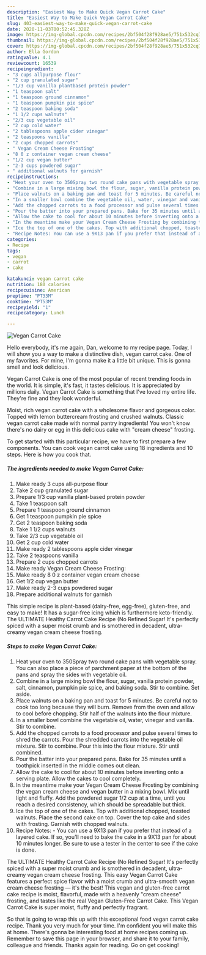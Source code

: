 ```yaml
---
description: "Easiest Way to Make Quick Vegan Carrot Cake"
title: "Easiest Way to Make Quick Vegan Carrot Cake"
slug: 403-easiest-way-to-make-quick-vegan-carrot-cake
date: 2020-11-03T00:52:45.328Z
image: https://img-global.cpcdn.com/recipes/2bf504f28f928ae5/751x532cq70/vegan-carrot-cake-recipe-main-photo.jpg
thumbnail: https://img-global.cpcdn.com/recipes/2bf504f28f928ae5/751x532cq70/vegan-carrot-cake-recipe-main-photo.jpg
cover: https://img-global.cpcdn.com/recipes/2bf504f28f928ae5/751x532cq70/vegan-carrot-cake-recipe-main-photo.jpg
author: Ella Gordon
ratingvalue: 4.1
reviewcount: 16539
recipeingredient:
- "3 cups allpurpose flour"
- "2 cup granulated sugar"
- "1/3 cup vanilla plantbased protein powder"
- "1 teaspoon salt"
- "1 teaspoon ground cinnamon"
- "1 teaspoon pumpkin pie spice"
- "2 teaspoon baking soda"
- "1 1/2 cups walnuts"
- "2/3 cup vegetable oil"
- "2 cup cold water"
- "2 tablespoons apple cider vinegar"
- "2 teaspoons vanilla"
- "2 cups chopped carrots"
- " Vegan Cream Cheese Frosting"
- "8 0 z container vegan cream cheese"
- "1/2 cup vegan butter"
- "2-3 cups powdered sugar"
- " additional walnuts for garnish"
recipeinstructions:
- "Heat your oven to 350Spray two round cake pans with vegetable spray. You can also place a piece of parchment paper at the bottom of the pans and spray the sides with vegetable oil."
- "Combine in a large mixing bowl the flour, sugar, vanilla protein powder, salt, cinnamon, pumpkin pie spice, and baking soda. Stir to combine. Set aside."
- "Place walnuts on a baking pan and toast for 5 minutes. Be careful not to cook too long because they will burn. Remove from the oven and allow to cool before chopping. Stir half of the walnuts into the flour mixture."
- "In a smaller bowl combine the vegetable oil, water, vinegar and vanilla. Stir to combine."
- "Add the chopped carrots to a food processor and pulse several times to shred the carrots. Pour the shredded carrots into the vegetable oil mixture. Stir to combine. Pour this into the flour mixture. Stir until combined."
- "Pour the batter into your prepared pans. Bake for 35 minutes until a toothpick inserted in the middle comes out clean."
- "Allow the cake to cool for about 10 minutes before inverting onto a serving plate. Allow the cakes to cool completely."
- "In the meantime make your Vegan Cream Cheese Frosting by combining the vegan cream cheese and vegan butter in a mixing bowl. Mix until light and fluffy. Add the powdered sugar 1/2 cup at a time, until you reach a desired consistency, which should be spreadable but thick."
- "Ice the top of one of the cakes. Top with additional chopped, toasted walnuts. Place the second cake on top. Cover the top cake and sides with frosting. Garnish with chopped walnuts."
- "Recipe Notes: You can use a 9X13 pan if you prefer that instead of a layered cake. If so, you&#39;ll need to bake the cake in a 9X13 pan for about 10 minutes longer. Be sure to use a tester in the center to see if the cake is done."
categories:
- Recipe
tags:
- vegan
- carrot
- cake

katakunci: vegan carrot cake 
nutrition: 180 calories
recipecuisine: American
preptime: "PT33M"
cooktime: "PT53M"
recipeyield: "1"
recipecategory: Lunch

---
```



![Vegan Carrot Cake](https://img-global.cpcdn.com/recipes/2bf504f28f928ae5/751x532cq70/vegan-carrot-cake-recipe-main-photo.jpg)

Hello everybody, it's me again, Dan, welcome to my recipe page. Today, I will show you a way to make a distinctive dish, vegan carrot cake. One of my favorites. For mine, I'm gonna make it a little bit unique. This is gonna smell and look delicious.

Vegan Carrot Cake is one of the most popular of recent trending foods in the world. It is simple, it's fast, it tastes delicious. It is appreciated by millions daily. Vegan Carrot Cake is something that I've loved my entire life. They're fine and they look wonderful.

Moist, rich vegan carrot cake with a wholesome flavor and gorgeous color. Topped with lemon buttercream frosting and crushed walnuts. Classic vegan carrot cake made with normal pantry ingredients! You won&#39;t know there&#39;s no dairy or egg in this delicious cake with &#34;cream cheese&#34; frosting.


To get started with this particular recipe, we have to first prepare a few components. You can cook vegan carrot cake using 18 ingredients and 10 steps. Here is how you cook that.

<!--inarticleads1-->

##### The ingredients needed to make Vegan Carrot Cake:

1. Make ready 3 cups all-purpose flour
1. Take 2 cup granulated sugar
1. Prepare 1/3 cup vanilla plant-based protein powder
1. Take 1 teaspoon salt
1. Prepare 1 teaspoon ground cinnamon
1. Get 1 teaspoon pumpkin pie spice
1. Get 2 teaspoon baking soda
1. Take 1 1/2 cups walnuts
1. Take 2/3 cup vegetable oil
1. Get 2 cup cold water
1. Make ready 2 tablespoons apple cider vinegar
1. Take 2 teaspoons vanilla
1. Prepare 2 cups chopped carrots
1. Make ready  Vegan Cream Cheese Frosting:
1. Make ready 8 0 z container vegan cream cheese
1. Get 1/2 cup vegan butter
1. Make ready 2-3 cups powdered sugar
1. Prepare  additional walnuts for garnish


This simple recipe is plant-based (dairy-free, egg-free), gluten-free, and easy to make! It has a sugar-free icing which is furthermore keto-friendly. The ULTIMATE Healthy Carrot Cake Recipe (No Refined Sugar! It&#39;s perfectly spiced with a super moist crumb and is smothered in decadent, ultra-creamy vegan cream cheese frosting. 

<!--inarticleads2-->

##### Steps to make Vegan Carrot Cake:

1. Heat your oven to 350Spray two round cake pans with vegetable spray. You can also place a piece of parchment paper at the bottom of the pans and spray the sides with vegetable oil.
1. Combine in a large mixing bowl the flour, sugar, vanilla protein powder, salt, cinnamon, pumpkin pie spice, and baking soda. Stir to combine. Set aside.
1. Place walnuts on a baking pan and toast for 5 minutes. Be careful not to cook too long because they will burn. Remove from the oven and allow to cool before chopping. Stir half of the walnuts into the flour mixture.
1. In a smaller bowl combine the vegetable oil, water, vinegar and vanilla. Stir to combine.
1. Add the chopped carrots to a food processor and pulse several times to shred the carrots. Pour the shredded carrots into the vegetable oil mixture. Stir to combine. Pour this into the flour mixture. Stir until combined.
1. Pour the batter into your prepared pans. Bake for 35 minutes until a toothpick inserted in the middle comes out clean.
1. Allow the cake to cool for about 10 minutes before inverting onto a serving plate. Allow the cakes to cool completely.
1. In the meantime make your Vegan Cream Cheese Frosting by combining the vegan cream cheese and vegan butter in a mixing bowl. Mix until light and fluffy. Add the powdered sugar 1/2 cup at a time, until you reach a desired consistency, which should be spreadable but thick.
1. Ice the top of one of the cakes. Top with additional chopped, toasted walnuts. Place the second cake on top. Cover the top cake and sides with frosting. Garnish with chopped walnuts.
1. Recipe Notes: - You can use a 9X13 pan if you prefer that instead of a layered cake. If so, you&#39;ll need to bake the cake in a 9X13 pan for about 10 minutes longer. Be sure to use a tester in the center to see if the cake is done.


The ULTIMATE Healthy Carrot Cake Recipe (No Refined Sugar! It&#39;s perfectly spiced with a super moist crumb and is smothered in decadent, ultra-creamy vegan cream cheese frosting. This easy Vegan Carrot Cake features a perfect spice flavor with a moist crumb and ultra-smooth vegan cream cheese frosting — it&#39;s the best! This vegan and gluten-free carrot cake recipe is moist, flavorful, made with a heavenly &#34;cream cheese&#34; frosting, and tastes like the real Vegan Gluten-Free Carrot Cake. This Vegan Carrot Cake is super moist, fluffy and perfectly fragrant. 

So that is going to wrap this up with this exceptional food vegan carrot cake recipe. Thank you very much for your time. I'm confident you will make this at home. There's gonna be interesting food at home recipes coming up. Remember to save this page in your browser, and share it to your family, colleague and friends. Thanks again for reading. Go on get cooking!
